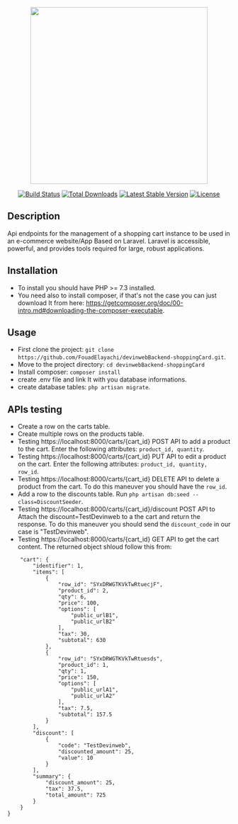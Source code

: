 <p align="center"><img src="https://res.cloudinary.com/dtfbvvkyp/image/upload/v1566331377/laravel-logolockup-cmyk-red.svg" width="400"></p>

<p align="center">
<a href="https://travis-ci.org/laravel/framework"><img src="https://travis-ci.org/laravel/framework.svg" alt="Build Status"></a>
<a href="https://packagist.org/packages/laravel/framework"><img src="https://poser.pugx.org/laravel/framework/d/total.svg" alt="Total Downloads"></a>
<a href="https://packagist.org/packages/laravel/framework"><img src="https://poser.pugx.org/laravel/framework/v/stable.svg" alt="Latest Stable Version"></a>
<a href="https://packagist.org/packages/laravel/framework"><img src="https://poser.pugx.org/laravel/framework/license.svg" alt="License"></a>
</p>

## Description

Api endpoints for the management of a shopping cart instance to be used in an e-commerce website/App Based on Laravel.
Laravel is accessible, powerful, and provides tools required for large, robust applications.

## Installation

- To install you should have PHP >= 7.3 installed.
- You need also to install composer, if that's not the case you can just download It from here: https://getcomposer.org/doc/00-intro.md#downloading-the-composer-executable. 

## Usage

- First clone the project: `git clone https://github.com/FouadElayachi/devinwebBackend-shoppingCard.git`.
- Move to the project directory: `cd devinwebBackend-shoppingCard`
- Install composer: `composer install`
- create .env file and link It with you database informations.
- create database tables: `php artisan migrate`.

## APIs testing

- Create a row on the carts table.
- Create multiple rows on the products table.
- Testing https://localhost:8000/carts/{cart_id} POST API to add a product to the cart. Enter the following attributes: `product_id, quantity`.
- Testing https://localhost:8000/carts/{cart_id} PUT API to edit a product on the cart. Enter the following attributes: `product_id, quantity, row_id`.
- Testing https://localhost:8000/carts/{cart_id} DELETE API to delete a product from the cart. To do this maneuver you should have the `row_id`.
- Add a row to the discounts table. Run `php artisan db:seed --class=DiscountSeeder`.
- Testing https://localhost:8000/carts/{cart_id}/discount POST API to Attach the discount=TestDevinweb to a the cart and return the response. To do this maneuver you should send the `discount_code` in our case is "TestDevinweb".
- Testing https://localhost:8000/carts/{cart_id} GET API to get the cart content. The returned object shloud follow this from:

```{
    "cart": {
        "identifier": 1,
        "items": [
            {
                "row_id": "SYxDRWGTKVkTwRtuecjF",
                "product_id": 2,
                "qty": 6,
                "price": 100,
                "options": [
                    "public_urlB1",
                    "public_urlB2"
                ],
                "tax": 30,
                "subtotal": 630
            },
            {
                "row_id": "SYxDRWGTKVkTwRtuesds",
                "product_id": 1,
                "qty": 1,
                "price": 150,
                "options": [
                    "public_urlA1",
                    "public_urlA2"
                ],
                "tax": 7.5,
                "subtotal": 157.5
            }
        ],
        "discount": [
            {
                "code": "TestDevinweb",
                "discounted_amount": 25,
                "value": 10
            }
        ],
        "summary": {
            "discount_amount": 25,
            "tax": 37.5,
            "total_amount": 725
        }
    }
}
```
